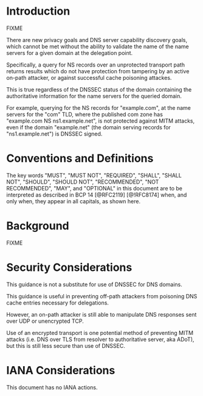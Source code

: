 # Introduction

FIXME

There are new privacy goals and DNS server capability discovery goals, which cannot be met without the ability to validate the name of the name servers for a given domain at the delegation point.

Specifically, a query for NS records over an unprotected transport path returns results which do not have protection from tampering by an active on-path attacker, or against successful cache poisoning attackes.

This is true regardless of the DNSSEC status of the domain containing the authoritative information for the name servers for the queried domain.

For example, querying for the NS records for "example.com", at the name servers for the "com" TLD, where the published com zone has "example.com NS ns1.example.net", is not protected against MITM attacks, even if the domain "example.net" (the domain serving records for "ns1.example.net") is DNSSEC signed.

# Conventions and Definitions

The key words "MUST", "MUST NOT", "REQUIRED", "SHALL", "SHALL NOT", "SHOULD",
"SHOULD NOT", "RECOMMENDED", "NOT RECOMMENDED", "MAY", and "OPTIONAL" in this
document are to be interpreted as described in BCP 14 [@RFC2119] [@!RFC8174]
when, and only when, they appear in all capitals, as shown here.

# Background

FIXME


# Security Considerations

This guidance is not a substitute for use of DNSSEC for DNS domains.

This guidance is useful in preventing off-path attackers from poisoning DNS cache entries necessary for delegations.

However, an on-path attacker is still able to manipulate DNS responses sent over UDP or unencrypted TCP.

Use of an encrypted transport is one potential method of preventing MITM attacks (i.e. DNS over TLS from resolver to authoritative server, aka ADoT), but this is still less secure than use of DNSSEC.

# IANA Considerations

This document has no IANA actions.
